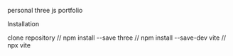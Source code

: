 personal three js portfolio

Installation

clone repository
//
npm install --save three
//
npm install --save-dev vite
//
npx vite
